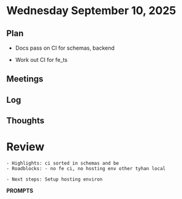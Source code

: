 # Wednesday September 10, 2025

## Plan

- Docs pass on CI for schemas, backend


- Work out CI for fe_ts

## Meetings

## Log

## Thoughts

# Review
    - Highlights: ci sorted in schemas and be
    - Roadblocks: - no fe ci, no hosting env other tyhan local

    - Next steps: Setup hosting environ

**PROMPTS**
